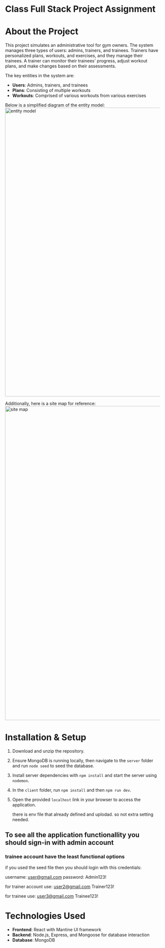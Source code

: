 # Class Full Stack Project Assignment

# About the Project

This project simulates an administrative tool for gym owners. The system manages three types of users: admins, trainers, and trainees. Trainers have personalized plans, workouts, and exercises, and they manage their trainees. A trainer can monitor their trainees' progress, adjust workout plans, and make changes based on their assessments.

The key entities in the system are:
- **Users**: Admins, trainers, and trainees
- **Plans**: Consisting of multiple workouts
- **Workouts**: Comprised of various workouts from various exercises

Below is a simplified diagram of the entity model:
<img width="940" alt="entity model" src="https://github.com/user-attachments/assets/08cfd08e-a078-4e3a-bc02-34d872170838">


Additionally, here is a site map for reference:
<img width="1022" alt="site map" src="https://github.com/user-attachments/assets/0648f02e-ec40-4a2c-b008-ebabaab9803f">


# Installation & Setup

1. Download and unzip the repository.
2. Ensure MongoDB is running locally, then navigate to the `server` folder and run `node seed` to seed the database.
3. Install server dependencies with `npm install` and start the server using `nodemon`.
4. In the `client` folder, run `npm install` and then `npm run dev`.
5. Open the provided `localhost` link in your browser to access the application.

   there is env file that already defined and uplodad. so not extra setting needed.
    
## To see all the application functionallity you should sign-in with admin account
### trainee account have the least functional options
if you used the seed file then you should login with this credentials:  

   username: user@gmail.com
   password: Admin123!

   for trainer account use:
   user2@gmail.com
   Trainer123!

   for trainee use:
   user3@gmail.com
   Trainee123!

# Technologies Used

- **Frontend**: React with Mantine UI framework
- **Backend**: Node.js, Express, and Mongoose for database interaction
- **Database**: MongoDB


